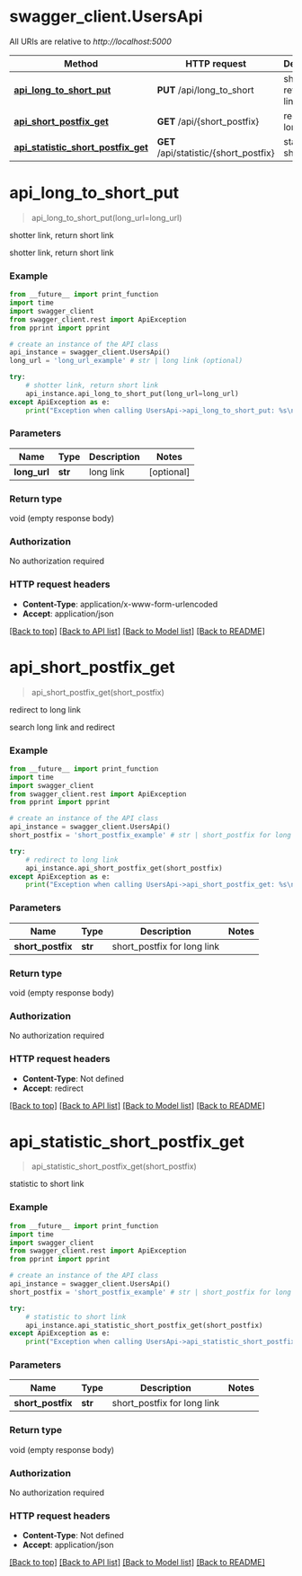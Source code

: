 # swagger_client.UsersApi

All URIs are relative to *http://localhost:5000*

Method | HTTP request | Description
------------- | ------------- | -------------
[**api_long_to_short_put**](UsersApi.md#api_long_to_short_put) | **PUT** /api/long_to_short | shotter link, return short link
[**api_short_postfix_get**](UsersApi.md#api_short_postfix_get) | **GET** /api/{short_postfix} | redirect to long link
[**api_statistic_short_postfix_get**](UsersApi.md#api_statistic_short_postfix_get) | **GET** /api/statistic/{short_postfix} | statistic to short link


# **api_long_to_short_put**
> api_long_to_short_put(long_url=long_url)

shotter link, return short link

shotter link, return short link

### Example
```python
from __future__ import print_function
import time
import swagger_client
from swagger_client.rest import ApiException
from pprint import pprint

# create an instance of the API class
api_instance = swagger_client.UsersApi()
long_url = 'long_url_example' # str | long link (optional)

try:
    # shotter link, return short link
    api_instance.api_long_to_short_put(long_url=long_url)
except ApiException as e:
    print("Exception when calling UsersApi->api_long_to_short_put: %s\n" % e)
```

### Parameters

Name | Type | Description  | Notes
------------- | ------------- | ------------- | -------------
 **long_url** | **str**| long link | [optional] 

### Return type

void (empty response body)

### Authorization

No authorization required

### HTTP request headers

 - **Content-Type**: application/x-www-form-urlencoded
 - **Accept**: application/json

[[Back to top]](#) [[Back to API list]](../README.md#documentation-for-api-endpoints) [[Back to Model list]](../README.md#documentation-for-models) [[Back to README]](../README.md)

# **api_short_postfix_get**
> api_short_postfix_get(short_postfix)

redirect to long link

search long link and redirect

### Example
```python
from __future__ import print_function
import time
import swagger_client
from swagger_client.rest import ApiException
from pprint import pprint

# create an instance of the API class
api_instance = swagger_client.UsersApi()
short_postfix = 'short_postfix_example' # str | short_postfix for long link

try:
    # redirect to long link
    api_instance.api_short_postfix_get(short_postfix)
except ApiException as e:
    print("Exception when calling UsersApi->api_short_postfix_get: %s\n" % e)
```

### Parameters

Name | Type | Description  | Notes
------------- | ------------- | ------------- | -------------
 **short_postfix** | **str**| short_postfix for long link | 

### Return type

void (empty response body)

### Authorization

No authorization required

### HTTP request headers

 - **Content-Type**: Not defined
 - **Accept**: redirect

[[Back to top]](#) [[Back to API list]](../README.md#documentation-for-api-endpoints) [[Back to Model list]](../README.md#documentation-for-models) [[Back to README]](../README.md)

# **api_statistic_short_postfix_get**
> api_statistic_short_postfix_get(short_postfix)

statistic to short link

### Example
```python
from __future__ import print_function
import time
import swagger_client
from swagger_client.rest import ApiException
from pprint import pprint

# create an instance of the API class
api_instance = swagger_client.UsersApi()
short_postfix = 'short_postfix_example' # str | short_postfix for long link

try:
    # statistic to short link
    api_instance.api_statistic_short_postfix_get(short_postfix)
except ApiException as e:
    print("Exception when calling UsersApi->api_statistic_short_postfix_get: %s\n" % e)
```

### Parameters

Name | Type | Description  | Notes
------------- | ------------- | ------------- | -------------
 **short_postfix** | **str**| short_postfix for long link | 

### Return type

void (empty response body)

### Authorization

No authorization required

### HTTP request headers

 - **Content-Type**: Not defined
 - **Accept**: application/json

[[Back to top]](#) [[Back to API list]](../README.md#documentation-for-api-endpoints) [[Back to Model list]](../README.md#documentation-for-models) [[Back to README]](../README.md)

